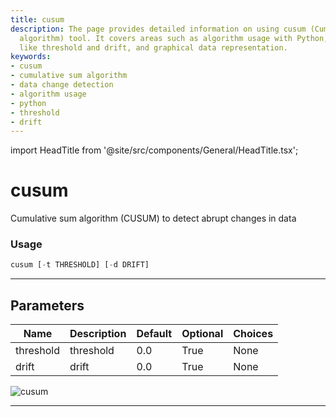 ```yaml
---
title: cusum
description: The page provides detailed information on using cusum (Cumulative sum
  algorithm) tool. It covers areas such as algorithm usage with Python, parameters
  like threshold and drift, and graphical data representation.
keywords:
- cusum
- cumulative sum algorithm
- data change detection
- algorithm usage
- python
- threshold
- drift
---
```


import HeadTitle from '@site/src/components/General/HeadTitle.tsx';

<HeadTitle title="cusum - Qa - Forex - Reference | OpenBB Terminal Docs" />

# cusum

Cumulative sum algorithm (CUSUM) to detect abrupt changes in data

### Usage

```python
cusum [-t THRESHOLD] [-d DRIFT]
```

---

## Parameters

| Name | Description | Default | Optional | Choices |
| ---- | ----------- | ------- | -------- | ------- |
| threshold | threshold | 0.0 | True | None |
| drift | drift | 0.0 | True | None |

![cusum](https://user-images.githubusercontent.com/46355364/154306207-d68f53f4-2f9a-4c1a-8e0e-b83d49938759.png)

---

